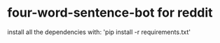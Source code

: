 # four-word-sentence-bot for reddit

install all the dependencies with: 'pip install -r requirements.txt'

